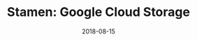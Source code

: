---
title: "Stamen: Google Cloud Storage"
description: A data art installation for Google Next 2018. Lead developer, team project.
date: 2018-08-15
year: 2018
tags:
 - tag: stamen
   link: https://hi.stamen.com/visualizing-patterns-in-googles-cloud-7b43afddc791
 - tag: docs
   link: https://hi.stamen.com/visualizing-patterns-in-googles-cloud-7b43afddc791
 - tag: video
   link: https://player.vimeo.com/video/290797233?app_id=122963&referrer=https%3A%2F%2Fhi.stamen.com%2Fmedia%2F7f22e38fa2fe398934c78d806b144cb7%3FpostId%3D7b43afddc791
 - tag: js
   link: http://github.com/loganwilliams
externalURL: https://cloud.google.com/blog/products/storage-data-transfer/cloud-storage-requests-create-data-art-and-usage-insights
---